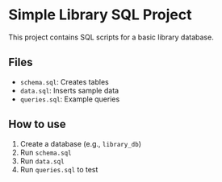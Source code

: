 # Simple Library SQL Project

This project contains SQL scripts for a basic library database.

## Files
- `schema.sql`: Creates tables
- `data.sql`: Inserts sample data
- `queries.sql`: Example queries

## How to use
1. Create a database (e.g., `library_db`)
2. Run `schema.sql`
3. Run `data.sql`
4. Run `queries.sql` to test
